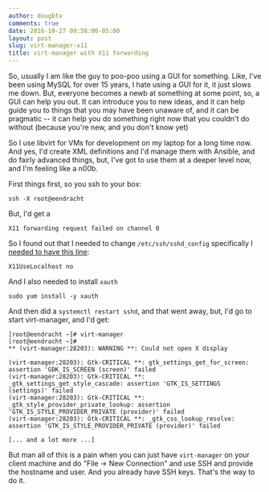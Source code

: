 ```yaml
---
author: dougbtv
comments: true
date: 2016-10-27 09:58:00-05:00
layout: post
slug: virt-manager-x11
title: virt-manager with X11 forwarding
---
```


So, usually I am like the guy to poo-poo using a GUI for something. Like, I've been using MySQL for over 15 years, I hate using a GUI for it, it just slows me down. But, everyone becomes a newb at something at some point, so, a GUI can help you out. It can introduce you to new ideas, and it can help guide you to things that you may have been unaware of, and it can be pragmatic -- it can help you do something right now that you couldn't do without (because you're new, and you don't know yet)

So I use libvirt for VMs for development on my laptop for a long time now. And yes, I'd create XML definitions and I'd manage them with Ansible, and do fairly advanced things, but, I've got to use them at a deeper level now, and I'm feeling like a n00b. 

First things first, so you ssh to your box:

```
ssh -X root@eendracht
```

But, I'd get a 

```
X11 forwarding request failed on channel 0
```

So I found out that I needed to change `/etc/ssh/sshd_config` specifically I [needed to have this line](http://www.cyberciti.biz/faq/how-to-fix-x11-forwarding-request-failed-on-channel-0/):

```
X11UseLocalhost no
```

And I also needed to install `xauth`

```
sudo yum install -y xauth
```

And then did a `systemctl restart sshd`, and that went away, but, I'd go to start virt-manager, and I'd get:

```
[root@eendracht ~]# virt-manager 
[root@eendracht ~]# 
** (virt-manager:28203): WARNING **: Could not open X display

(virt-manager:28203): Gtk-CRITICAL **: gtk_settings_get_for_screen: assertion 'GDK_IS_SCREEN (screen)' failed
(virt-manager:28203): Gtk-CRITICAL **: _gtk_settings_get_style_cascade: assertion 'GTK_IS_SETTINGS (settings)' failed
(virt-manager:28203): Gtk-CRITICAL **: _gtk_style_provider_private_lookup: assertion 'GTK_IS_STYLE_PROVIDER_PRIVATE (provider)' failed
(virt-manager:28203): Gtk-CRITICAL **: _gtk_css_lookup_resolve: assertion 'GTK_IS_STYLE_PROVIDER_PRIVATE (provider)' failed

[... and a lot more ...]
```

But man all of this is a pain when you can just have `virt-manager` on your client machine and do "File -> New Connection" and use SSH and provide the hostname and user. And you already have SSH keys. That's the way to do it.